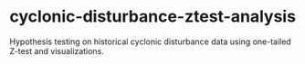 # cyclonic-disturbance-ztest-analysis
Hypothesis testing on historical cyclonic disturbance data using one-tailed Z-test and visualizations.
